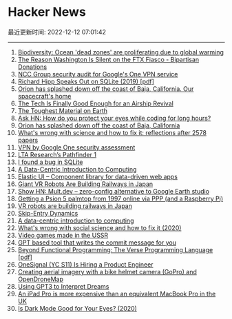 # Hacker News

最近更新时间: 2022-12-12 07:01:42

--- 
1. [Biodiversity: Ocean 'dead zones' are proliferating due to global warming](https://www.france24.com/en/environment/20221208-biodiversity-ocean-dead-zones-are-proliferating) 
2. [The Reason Washington Is Silent on the FTX Fiasco - Bipartisan Donations](https://www.politico.com/news/magazine/2022/12/09/crypto-scandal-sam-bankman-fried-ftx-00073178) 
3. [NCC Group security audit for Google's One VPN service](https://research.nccgroup.com/2022/12/09/public-report-vpn-by-google-one-security-assessment/) 
4. [Richard Hipp Speaks Out on SQLite (2019) [pdf]](https://sigmodrecord.org/publications/sigmodRecord/1906/pdfs/06_Profiles_Hipp.pdf) 
5. [Orion has splashed down off the coast of Baja, California. Our spacecraft's home](https://twitter.com/nasa_orion/status/1601995706642071552) 
6. [The Tech Is Finally Good Enough for an Airship Revival](https://spectrum.ieee.org/airship) 
7. [The Toughest Material on Earth](https://phys.org/news/2022-12-toughest-material-earth.html) 
8. [Ask HN: How do you protect your eyes while coding for long hours?](https://news.ycombinator.com/item?id=33945390) 
9. [Orion has splashed down off the coast of Baja, California](https://twitter.com/nasa_orion/status/1601995706642071552) 
10. [What's wrong with science and how to fix it: reflections after 2578 papers](https://fantasticanachronism.com/2020/09/11/whats-wrong-with-social-science-and-how-to-fix-it/) 
11. [VPN by Google One security assessment](https://research.nccgroup.com/2022/12/09/public-report-vpn-by-google-one-security-assessment/) 
12. [LTA Research’s Pathfinder 1](https://spectrum.ieee.org/airship) 
13. [I found a bug in SQLite](https://www.philipotoole.com/how-i-found-a-bug-in-sqlite/) 
14. [A Data-Centric Introduction to Computing](https://dcic-world.org/2022-08-28/index.html) 
15. [Elastic UI – Component library for data-driven web apps](https://elastic.github.io/eui/#/) 
16. [Giant VR Robots Are Building Railways in Japan](https://virtualuncle.com/2022/04/26/giant-vr-robots-are-building-railways-in-japan/) 
17. [Show HN: Mult.dev – zero-config alternative to Google Earth studio](https://mult.dev) 
18. [Getting a Psion 5 palmtop from 1997 online via PPP (and a Raspberry Pi)](https://www.kianryan.co.uk/2022-11-28-psion-sidecar-ppp-modem-and-terminal/) 
19. [VR robots are building railways in Japan](https://virtualuncle.com/2022/04/26/giant-vr-robots-are-building-railways-in-japan/) 
20. [Skip-Entry Dynamics](https://aperiodic.dev/blog/posts/skipping-entry/) 
21. [A data-centric introduction to computing](https://dcic-world.org/2022-08-28/index.html) 
22. [What's wrong with social science and how to fix it (2020)](https://fantasticanachronism.com/2020/09/11/whats-wrong-with-social-science-and-how-to-fix-it/) 
23. [Video games made in the USSR](https://www.rbth.com/lifestyle/332384-video-games-soviet-russian-tetris) 
24. [GPT based tool that writes the commit message for you](https://github.com/KanHarI/gpt-commit-summarizer) 
25. [Beyond Functional Programming: The Verse Programming Language [pdf]](https://simon.peytonjones.org/assets/pdfs/haskell-exchange-22.pdf) 
26. [OneSignal (YC S11) Is Hiring a Product Engineer](https://onesignal.com/careers/4004540006) 
27. [Creating aerial imagery with a bike helmet camera (GoPro) and OpenDroneMap](https://jakecoppinger.com/2022/12/creating-aerial-imagery-with-a-bike-helmet-camera-and-opendronemap/) 
28. [Using GPT3 to Interpret Dreams](https://www.nightcap.guru/) 
29. [An iPad Pro is more expensive than an equivalent MacBook Pro in the UK](https://www.apple.com/uk/shop/buy-ipad/ipad-pro) 
30. [Is Dark Mode Good for Your Eyes? (2020)](https://kevquirk.com/is-dark-mode-such-a-good-idea/) 
